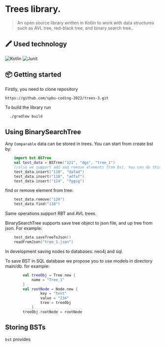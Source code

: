 # Trees library.
> An open source library written in Kotlin to work with data structures such as AVL tree, red-black tree, and binary search tree..
## 🖍 Used technology
![Kotlin](https://img.shields.io/badge/-Kotlin-61DAFB?logo=kotlin)
![Junit](https://img.shields.io/badge/-Junit-525A162?&style=for-the-badge)
## :package: Getting started
Firstly, you need to clone repository

```sh
https://github.com/spbu-coding-2022/trees-3.git
```
To build the library run

```sh
  ./gradlew build
```

## Using BinarySearchTree
Any `Comparable` data can be stored in trees.
You can start from create bst by:

```kotlin
    import bst.BSTree
    val test_data = BSTree("121", "dgs", "tree_1")
    //also we support add and remove elements from bst. You can do this by:
    test_data.insert("110", "dafad")
    test_data.insert("118", "adfaf")
    test_data.insert("124", "fggsg")
```

find or remove element from tree:
```kotlin    
    test_data.remove("124")
    test_data.find("118")
```
Same operations support RBT and AVL trees.


BinarySearchTree supports save tree object to json file, and up tree from json.
For example:
```kotlin
    test_data.saveTreeToJson()
    readFromJson("tree_1.json")
```

In development saving nodes to databases: neo4j and sql.

To save BST in SQL database we propose you to use models in directory main/db.
for example:
```kotlin
        val treeObj = Tree.new {
            name = "Tree_1"
        }
        val rootNode = Node.new {
                key = "test"
                value = "234"
                tree = treeObj
            }
        treeObj.rootNode = rootNode
```

## Storing BSTs 
`bst` provides 
